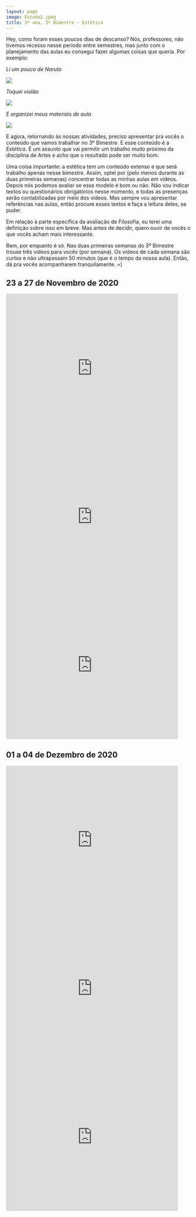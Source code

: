 ```yaml
---
layout: page
image: Estudo2.jpeg
title: 3º ano, 3º Bimestre - Estética
---
```


Hey, como foram esses poucos dias de descanso?
Nós, professores, não tivemos recesso nesse período entre semestres, mas junto com o planejamento das aulas eu consegui fazer algumas coisas que queria. Por exemplo:

*Li um pouco de Naruto*

<img src="/assets/images/naruto.jpeg">

*Toquei violão*

<img src="/assets/images/tocandoviolao.jpeg">

*E organizei meus materiais de aula*

<img src="/assets/images/Estudo2.jpeg">

E agora, retornando às nossas atividades, preciso apresentar pra vocês o conteúdo que vamos trabalhar no 3º Bimestre. E esse conteúdo é a *Estética*. É um assunto que vai permitir um trabalho muito próximo da disciplina de Artes e acho que o resultado pode ser muito bom.

Uma coisa importante: a estética tem um conteúdo extenso e que será trabalho apenas nesse bimestre. Assim, optei por (pelo menos durante as duas primeiras semanas) concentrar todas as minhas aulas em vídeos. Depois nós podemos avaliar se esse modelo é bom ou não. Não vou indicar textos ou questionários obrigatórios nesse momento, e todas as presenças serão contabilizadas por meio dos vídeos. Mas sempre vou apresentar referências nas aulas, então procure esses textos e faça a leitura deles, se puder.

Em relação à parte específica da avaliação de Filosofia, eu terei uma definição sobre isso em breve. Mas antes de decidir, quero ouvir de vocês o que vocês acham mais interessante. 

Bem, por enquanto é só. Nas duas primeiras semanas do 3º Bimestre trouxe três vídeos para vocês (por semana). Os vídeos de cada semana são curtos e não ultrapassam 50 minutos (que é o tempo da nossa aula). Então, dá pra vocês acompanharem tranquilamente. =)

## 23 a 27 de Novembro de 2020

<iframe width="470" height="404" src="https://edpuzzle.com/embed/media/5fb563f06f5df840d7391ef7" frameborder="0" allowfullscreen></iframe>

<iframe width="470" height="404" src="https://edpuzzle.com/embed/media/5fb57f0ec70fc340dc2c8967" frameborder="0" allowfullscreen></iframe>

<iframe width="470" height="404" src="https://edpuzzle.com/embed/media/5fb57f268b73a240efbed1d1" frameborder="0" allowfullscreen></iframe>

## 01 a 04 de Dezembro de 2020

<iframe width="470" height="404" src="https://edpuzzle.com/embed/media/5fb5a03ead25f1409560f611" frameborder="0" allowfullscreen></iframe>

<iframe width="470" height="404" src="https://edpuzzle.com/embed/media/5fb5a13e9601b4410e22dd45" frameborder="0" allowfullscreen></iframe>

<iframe width="470" height="404" src="https://edpuzzle.com/embed/media/5fb5a20ad6956840bacccb91" frameborder="0" allowfullscreen></iframe>


